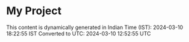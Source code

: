 # My Project

This content is dynamically generated in Indian Time (IST): 2024-03-10 18:22:55 IST
Converted to UTC: 2024-03-10 12:52:55 UTC
